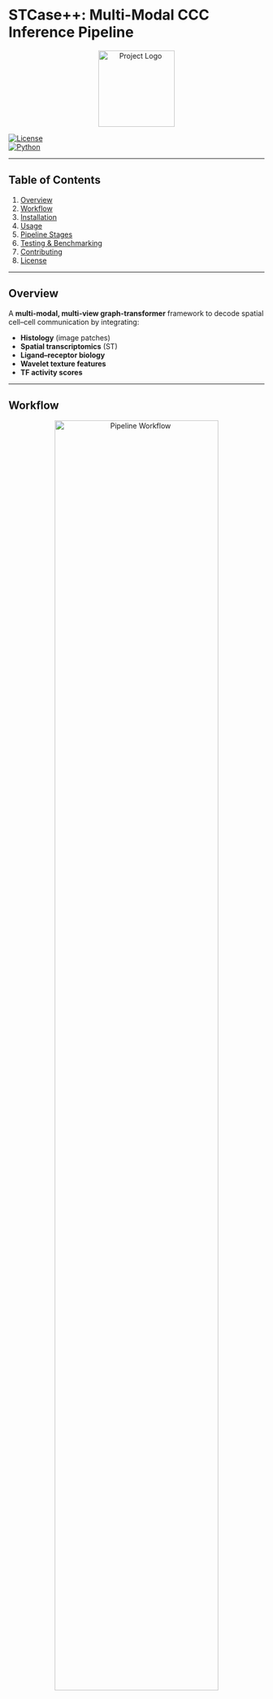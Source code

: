 # STCase++: Multi-Modal CCC Inference Pipeline

<p align="center">
  <img src="docs/logo.png" alt="Project Logo" width="150"/>
</p>

[![License](https://img.shields.io/badge/license-MIT-blue.svg)](LICENSE)  
[![Python](https://img.shields.io/badge/python-3.8%2B-blue.svg)](https://www.python.org)

---

## Table of Contents
1. [Overview](#overview)  
2. [Workflow](#workflow)  
3. [Installation](#installation)  
4. [Usage](#usage)  
5. [Pipeline Stages](#pipeline-stages)  
6. [Testing & Benchmarking](#testing--benchmarking)  
7. [Contributing](#contributing)  
8. [License](#license)  

---

## Overview
A **multi-modal, multi-view graph-transformer** framework to decode spatial cell–cell communication by integrating:
- **Histology** (image patches)  
- **Spatial transcriptomics** (ST)  
- **Ligand–receptor biology**  
- **Wavelet texture features**  
- **TF activity scores**  

---

## Workflow

<p align="center">
  <img src="docs/workflow.png" alt="Pipeline Workflow" width="80%"/>
</p>

<details>
<summary><strong>Mermaid Source (for supported renderers)</strong></summary>

```mermaid
flowchart LR
  subgraph Inputs
    style Inputs fill:#f0f8ff,stroke:#666,stroke-width:2px
    A1([Histology Image])
    A2([ST Gene Matrix])
    A3([LRP Database])
    A4([TF Activity Scores])
  end

  subgraph Preprocessing
    style Preprocessing fill:#fff8dc,stroke:#666,stroke-width:2px
    B1([Map Spots → Patches])
    B2([Filter & Normalize])
    B3([Standardize Patches])
  end

  subgraph FeatureExtraction
    style FeatureExtraction fill:#e6ffe6,stroke:#666,stroke-width:2px
    C1([DWT Wavelet Features])
    C2([Mutual Info & Coexpression])
    C3([Primary CCC Scores])
  end

  subgraph GraphConstruction
    style GraphConstruction fill:#fff0f5,stroke:#666,stroke-width:2px
    D1([Build Radius Graph])
    D2([Edge Gating Layer])
  end

  subgraph Encoder
    style Encoder fill:#f5f5dc,stroke:#666,stroke-width:2px
    E1([Graph Transformer w/ Attention])
    E2([Learn Embeddings & γ Weights])
  end

  subgraph Clustering
    style Clustering fill:#e0ffff,stroke:#666,stroke-width:2px
    F1([Select Top LRPs (Kneedle)])
    F2([Cluster Embeddings → Niches])
  end

  subgraph Analysis
    style Analysis fill:#d4edda,stroke:#155724,stroke-width:2px
    G1([Marker-Gene Enrichment])
    G2([Niche-Specific CCC Tests])
    G3([Morphology Validation])
    G4([Spatial Coherence Tests])
  end

  A1 & A2 & A3 & A4 --> B1 --> B2 --> B3 --> C1 --> C2 --> C3 --> D1 --> D2 --> E1 --> E2 --> F1 --> F2 --> G1 --> G2 --> G3 --> G4
